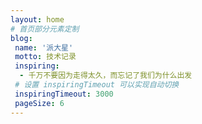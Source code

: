 ```yaml
---
layout: home
# 首页部分元素定制
blog:
 name: '派大星'
 motto: 技术记录
 inspiring:
  - 千万不要因为走得太久，而忘记了我们为什么出发
 # 设置 inspiringTimeout 可以实现自动切换
 inspiringTimeout: 3000
 pageSize: 6
---
```

